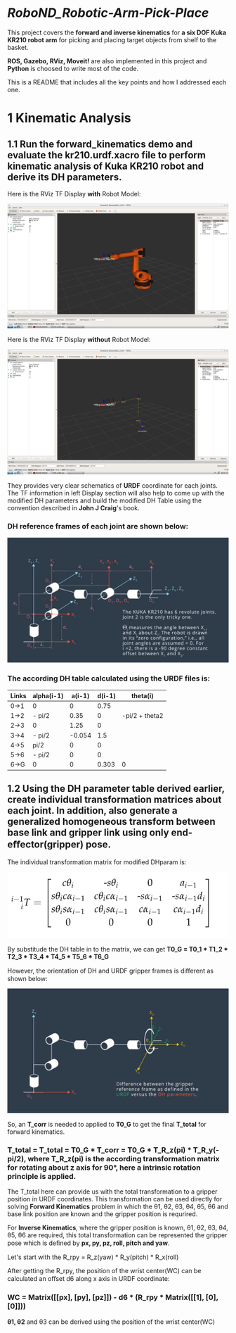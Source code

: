 # *RoboND_Robotic-Arm-Pick-Place*

This project covers the **forward and inverse kinematics** for **a six DOF Kuka KR210 robot arm** for picking and placing target objects from shelf to the basket.

**ROS, Gazebo, RViz, Moveit!** are also implemented in this project and **Python** is choosed to write most of the code.

This is a README that includes all the key points and how I addressed each one.

# 1 Kinematic Analysis
## 1.1 Run the forward_kinematics demo and evaluate the kr210.urdf.xacro file to perform kinematic analysis of Kuka KR210 robot and derive its DH parameters.
Here is the RViz TF Display **with** Robot Model:

![RViz TF Display with Robot Model](image/RViz_TF_Display_with_Robot_Model.png)

Here is the RViz TF Display **without** Robot Model:

![RViz TF Display without Robot Model](image/RViz_TF_Display_without_Robot_Model.png)

They provides very clear schematics of **URDF** coordinate for each joints. The TF information in left Display section will also help to come up with the modified DH parameters and build the modified DH Table using the convention described in **John J Craig**'s book.

### DH reference frames of each joint are shown below:

![DH_reference_frame](image/DH_reference_frame.png)

### The according DH table calculated using the URDF files is:
Links | alpha(i-1) | a(i-1) | d(i-1) | theta(i)
--- | --- | --- | --- | ---
0->1 | 0 | 0 | 0.75 | 
1->2 | - pi/2 | 0.35 | 0 | -pi/2 + theta2
2->3 | 0 | 1.25 | 0 | 
3->4 | - pi/2 | -0.054 | 1.5 | 
4->5 | pi/2 | 0 | 0 | 
5->6 | - pi/2 | 0 | 0 | 
6->G | 0 | 0 | 0.303 | 0

## 1.2 Using the DH parameter table derived earlier, create individual transformation matrices about each joint. In addition, also generate a generalized homogeneous transform between base link and gripper link using only end-eﬀector(gripper) pose.

The individual transformation matrix for modified DHparam is:

![individual transformation matrix for modified DHparam](image/Individual_transformation_matrix_for_modified_DHparam.PNG)

By substitude the DH table in to the matrix, we can get **T0_G = T0_1 * T1_2 * T2_3 * T3_4 * T4_5 * T5_6 * T6_G**

However, the orientation of DH and URDF gripper frames is diﬀerent as shown below:

![Difference_between_URDF_and_DH_frames.png](image/Difference_between_URDF_and_DH_frames.png)

So, an **T_corr** is needed to applied to **T0_G** to get the final **T_total** for forward kinematics.

### T_total = T_total = T0_G * T_corr = T0_G * T_R_z(pi) * T_R_y(-pi/2), where T_R_z(pi) is the according transformation matrix for rotating about z axis for 90°, here a intrinsic rotation principle is applied. 

The T_total here can provide us with the total transformation to a gripper position in URDF coordinates. This transformation can be used directly for solving **Forward Kinematics** problem in which the θ1, θ2, θ3, θ4, θ5, θ6 and base link position are known and the gripper position is requrired.

For **Inverse Kinematics**, where the gripper position is known, θ1, θ2, θ3, θ4, θ5, θ6 are required, this total transformation can be represented the gripper pose which is deﬁned by **px, py, pz, roll, pitch and yaw**.

Let's start with the R_rpy = R_z(yaw) * R_y(pitch) * R_x(roll)

After getting the R_rpy, the position of the wrist center(WC) can be calculated an oﬀset d6 along x axis in URDF coordinate:
### WC = Matrix([[px], [py], [pz]]) - d6 * (R_rpy * Matrix([[1], [0], [0]]))

**θ1, θ2** and θ3 can be derived using the position of the wrist center(WC)






